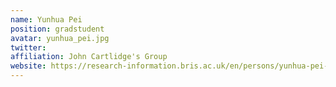 ```yaml
---
name: Yunhua Pei
position: gradstudent 
avatar: yunhua_pei.jpg
twitter: 
affiliation: John Cartlidge's Group
website: https://research-information.bris.ac.uk/en/persons/yunhua-pei-2
---
```

